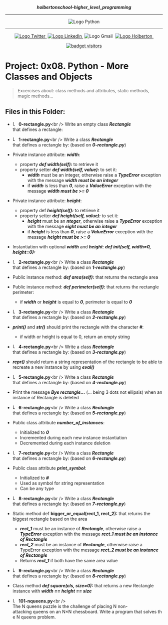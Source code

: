 <div align=center>

***holbertonschool-higher_level_programming***
<hr />
 <img src="https://www.python.org/static/community_logos/python-logo-generic.svg" alt="Logo Python" style="max-width:80%;">
 <hr />
<a href="https://twitter.com/Jepez90"><img src="https://img.shields.io/twitter/url?label=%40Jepez90&style=social&url=https%3A%2F%2Ftwitter.com%2FJepez90" alt="Logo Twitter">&nbsp;</a>
<a href="https://www.linkedin.com/in/jepez90/"><img src="https://img.shields.io/badge/jepez90-%230077B5.svg?&logo=linkedin&logoColor=white" alt="Logo LinkedIn">&nbsp;</a>
<img src="https://img.shields.io/badge/jepez90-white?style=flat&logo=gmail" alt="Logo Gmail">&nbsp;
<a href="https://twitter.com/HolbertonCOL"><img src="https://img.shields.io/badge/Holberton_School-red" alt="Logo Holberton">&nbsp;</a>

<a href="https://github.com/jepez90"><img src="https://visitor-badge.glitch.me/badge?page_id=jepez90.HigherLevelProgram.0x08&" alt="badget visitors"></a>
</div>

# Project: 0x08. Python - More Classes and Objects

> Excercises about:
class methods and attributes, static methods, magic methods...

## Files in this Folder:

* <img src="https://raw.githubusercontent.com/jepez90/jepez90.github.io/master/img/Readme_media/logoPythonBasic.svg" alt="Logo Python" height="15"> **0-rectangle.py**<br />
Write an empty class ***Rectangle*** that defines a rectangle:

* <img src="https://raw.githubusercontent.com/jepez90/jepez90.github.io/master/img/Readme_media/logoPythonBasic.svg" alt="Logo Python" height="15"> **1-rectangle.py**<br />
Write a class ***Rectangle*** that defines a rectangle by: (based on ***0-rectangle.py***)
* Private instance attribute: ***width***:

    * property ***def width(self):*** to retrieve it
    * property setter ***def width(self, value):*** to set it:
        * ***width*** must be an integer, otherwise raise a ***TypeError*** exception with the message ***width must be an integer***
        * if ***width*** is less than ***0***, raise a ***ValueError*** exception with the message ***width must be >= 0***

* Private instance attribute: ***height***:

    * property def ***height(self):*** to retrieve it
    * property setter ***def height(self, value):*** to set it:
        * ***height*** must be an ***nteger***, otherwise raise a ***TypeError*** exception with the message ***eight must be an integer***
        * if ***height*** is less than ***0***, raise a ***ValueError*** exception with the message ***height must be >= 0***

* Instantiation with optional ***width*** and ***height***: ***def __init__(self, width=0, height=0):***

* <img src="https://raw.githubusercontent.com/jepez90/jepez90.github.io/master/img/Readme_media/logoPythonBasic.svg" alt="Logo Python" height="15"> **2-rectangle.py**<br />
Write a class ***Rectangle*** that defines a rectangle by: (based on ***1-rectangle.py***)
* Public instance method: ***def area(self):*** that returns the rectangle area
* Public instance method: ***def perimeter(self):*** that returns the rectangle perimeter: 
    * if ***width*** or ***height*** is equal to ***0***, perimeter is equal to ***0***

* <img src="https://raw.githubusercontent.com/jepez90/jepez90.github.io/master/img/Readme_media/logoPythonBasic.svg" alt="Logo Python" height="15"> **3-rectangle.py**<br />
Write a class ***Rectangle*** that defines a rectangle by: (based on ***2-rectangle.py***)
* ***print()*** and ***str()*** should print the rectangle with the character ***#***:
    * if width or height is equal to 0, return an empty string

* <img src="https://raw.githubusercontent.com/jepez90/jepez90.github.io/master/img/Readme_media/logoPythonBasic.svg" alt="Logo Python" height="15"> **4-rectangle.py**<br />
Write a class ***Rectangle*** that defines a rectangle by: (based on ***3-rectangle.py***)
* ***repr()*** should return a string representation of the rectangle to be able to recreate a new instance by using ***eval()***

* <img src="https://raw.githubusercontent.com/jepez90/jepez90.github.io/master/img/Readme_media/logoPythonBasic.svg" alt="Logo Python" height="15"> **5-rectangle.py**<br />
Write a class ***Rectangle*** that defines a rectangle by: (based on ***4-rectangle.py***)
* Print the message ***Bye rectangle...*** (... being 3 dots not ellipsis) when an instance of Rectangle is deleted

* <img src="https://raw.githubusercontent.com/jepez90/jepez90.github.io/master/img/Readme_media/logoPythonBasic.svg" alt="Logo Python" height="15"> **6-rectangle.py**<br />
Write a class ***Rectangle*** that defines a rectangle by: (based on ***5-rectangle.py***)
* Public class attribute ***number_of_instances***:
    * Initialized to ***0***
    * Incremented during each new instance instantiation
    * Decremented during each instance deletion

* <img src="https://raw.githubusercontent.com/jepez90/jepez90.github.io/master/img/Readme_media/logoPythonBasic.svg" alt="Logo Python" height="15"> **7-rectangle.py**<br />
Write a class ***Rectangle*** that defines a rectangle by: (based on ***6-rectangle.py***)
* Public class attribute ***print_symbol***:
    * Initialized to ***#***
    * Used as symbol for string representation
    * Can be any type


* <img src="https://raw.githubusercontent.com/jepez90/jepez90.github.io/master/img/Readme_media/logoPythonBasic.svg" alt="Logo Python" height="15"> **8-rectangle.py**<br />
Write a class ***Rectangle*** that defines a rectangle by: (based on ***7-rectangle.py***)
* Static method def __bigger_or_equal(rect_1, rect_2):__ that returns the biggest rectangle based on the area
    * ***rect_1*** must be an instance of ***Rectangle***, otherwise raise a ***TypeError*** exception with the message ***rect_1 must be an instance of Rectangle***
    * ***rect_2*** must be an instance of ***Rectangle***, otherwise raise a TypeError exception with the message ***rect_2 must be an instance of Rectangle***
    * Returns ***rect_1*** if both have the same area value


* <img src="https://raw.githubusercontent.com/jepez90/jepez90.github.io/master/img/Readme_media/logoPythonBasic.svg" alt="Logo Python" height="15"> **9-rectangle.py**<br />
Write a class ***Rectangle*** that defines a rectangle by: (based on ***8-rectangle.py***)
* Class method ***def square(cls, size=0):*** that returns a new Rectangle instance with ***width == height == size***

* <img src="https://raw.githubusercontent.com/jepez90/jepez90.github.io/master/img/Readme_media/logoPythonBasic.svg" alt="Logo Python" height="15"> **101-nqueens.py**<br />
The N queens puzzle is the challenge of placing N non-attacking queens on an N×N chessboard. Write a program that solves the N queens problem.
